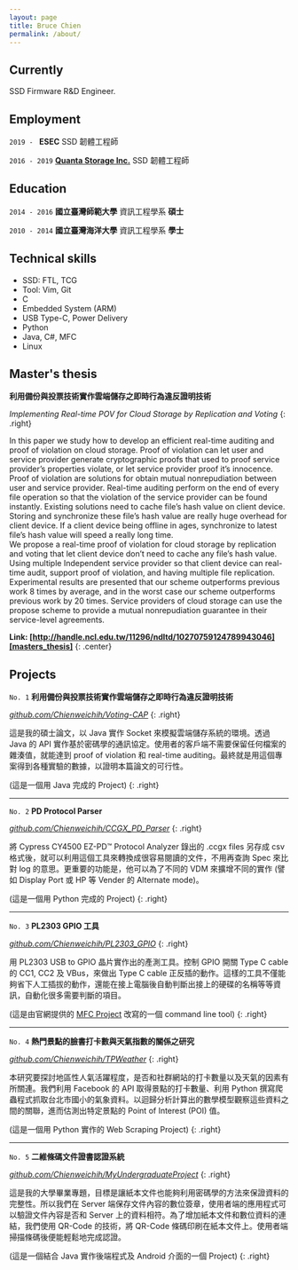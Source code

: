 ```yaml
---
layout: page
title: Bruce Chien
permalink: /about/
---
```

## Currently

SSD Firmware R&D Engineer.

## Employment

`2019 - `
__ESEC__ SSD 韌體工程師

`2016 - 2019` 
__[Quanta Storage Inc.][qsitw]__ SSD 韌體工程師

## Education

`2014 - 2016`
__國立臺灣師範大學__ 資訊工程學系 __碩士__

`2010 - 2014`
__國立臺灣海洋大學__ 資訊工程學系 __學士__

## Technical skills

* SSD: FTL, TCG
* Tool: Vim, Git
* C
* Embedded System (ARM)
* USB Type-C, Power Delivery
* Python
* Java, C#, MFC
* Linux

## Master's thesis

__利用備份與投票技術實作雲端儲存之即時行為違反證明技術__

*Implementing Real-time POV for Cloud Storage by Replication and Voting*
{: .right}

In this paper we study how to develop an efficient real-time auditing and proof of violation on cloud storage. Proof of violation can let user and service provider generate cryptographic proofs that used to proof service provider’s properties violate, or let service provider proof it’s innocence. Proof of violation are solutions for obtain mutual nonrepudiation between user and service provider. Real-time auditing perform on the end of every file operation so that the violation of the service provider can be found instantly. Existing solutions need to cache file’s hash value on client device. Storing and synchronize these file’s hash value are really huge overhead for client device. If a client device being offline in ages, synchronize to latest file’s hash value will speed a really long time.  
We propose a real-time proof of violation for cloud storage by replication and voting that let client device don’t need to cache any file’s hash value. Using multiple Independent service provider so that client device can real-time audit, support proof of violation, and having multiple file replication. Experimental results are presented that our scheme outperforms previous work 8 times by average, and in the worst case our scheme outperforms previous work by 20 times. Service providers of cloud storage can use the propose scheme to provide a mutual nonrepudiation guarantee in their service-level agreements.

__Link: [http://handle.ncl.edu.tw/11296/ndltd/10270759124789943046][masters_thesis]__
{: .center}

## Projects

`No. 1`
__利用備份與投票技術實作雲端儲存之即時行為違反證明技術__

[_github.com/Chienweichih/Voting-CAP_][Voting-CAP]
{: .right}

這是我的碩士論文，以 Java 實作 Socket 來模擬雲端儲存系統的環境。透過 Java 的 API 實作基於密碼學的通訊協定。使用者的客戶端不需要保留任何檔案的雜湊值，就能達到 proof of violation 和 real-time auditing。最終就是用這個專案得到各種實驗的數據，以證明本篇論文的可行性。

(這是一個用 Java 完成的 Project)
{: .right}

---

`No. 2`
__PD Protocol Parser__

[_github.com/Chienweichih/CCGX_PD_Parser_][PD_PARSER]
{: .right}

將 Cypress CY4500 EZ-PD™ Protocol Analyzer 錄出的 .ccgx files 另存成 csv 格式後，就可以利用這個工具來轉換成很容易閱讀的文件，不用再查詢 Spec 來比對 log 的意思。更重要的功能是，他可以為了不同的 VDM 來擴增不同的實作 (譬如 Display Port 或 HP 等 Vender 的 Alternate mode)。

(這是一個用 Python 完成的 Project)
{: .right}

---

`No. 3`
__PL2303 GPIO 工具__

[_github.com/Chienweichih/PL2303_GPIO_][PL2303_GPIO]
{: .right}

用 PL2303 USB to GPIO 晶片實作出的產測工具。控制 GPIO 開關 Type C cable 的 CC1, CC2 及 VBus，來做出 Type C cable 正反插的動作。這樣的工具不僅能夠省下人工插拔的動作，還能在接上電腦後自動判斷出接上的硬碟的名稱等等資訊，自動化很多需要判斷的項目。

(這是由官網提供的 [MFC Project][oneping] 改寫的一個 command line tool)
{: .right}

---

`No. 4`
__熱門景點的臉書打卡數與天氣指數的關係之研究__

[_github.com/Chienweichih/TPWeather_][TPWeather]
{: .right}

本研究要探討地區性人氣活躍程度，是否和社群網站的打卡數量以及天氣的因素有所關連。我們利用 Facebook 的 API 取得景點的打卡數量、利用 Python 撰寫爬蟲程式抓取台北市國小的氣象資料。以迴歸分析計算出的數學模型觀察這些資料之間的關聯，進而估測出特定景點的 Point of Interest (POI) 值。

(這是一個用 Python 實作的 Web Scraping Project)
{: .right}

---

`No. 5`
__二維條碼文件證書認證系統__

[_github.com/Chienweichih/MyUndergraduateProject_][MyUndergraduateProject]
{: .right}

這是我的大學畢業專題，目標是讓紙本文件也能夠利用密碼學的方法來保證資料的完整性。所以我們在 Server 端保存文件內容的數位簽章，使用者端的應用程式可以驗證文件內容是否和 Server 上的資料相符。為了增加紙本文件和數位資料的連結，我們使用 QR-Code 的技術，將 QR-Code 條碼印刷在紙本文件上。使用者端掃描條碼後便能輕鬆地完成認證。

(這是一個結合 Java 實作後端程式及 Android 介面的一個 Project)
{: .right}

[qsitw]: http://www.qsitw.com/page/tw/index.html
[masters_thesis]: http://handle.ncl.edu.tw/11296/ndltd/10270759124789943046
[Voting-CAP]: https://github.com/Chienweichih/Voting-CAP
[PD_PARSER]: https://github.com/Chienweichih/CCGX_PD_Parser
[PL2303_GPIO]: https://github.com/Chienweichih/PL2303_GPIO
[oneping]: http://www.oneping.com.tw/fileDownload.htm
[TPWeather]: https://github.com/Chienweichih/TPWeather
[MyUndergraduateProject]: https://github.com/Chienweichih/MyUndergraduateProject
